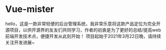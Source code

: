 # Vue-mister
hello，这是一款非常轻便的后台管理系统，我非常乐意将这款产品定位为完全开源项目，以供开源界的友友们共同学习，作者的初衷是为了更好的总结/提高web前端开发技术点，便捷开发从此刻开始！
项目起始于2021年3月22日晚，请持续关注开发进展~
